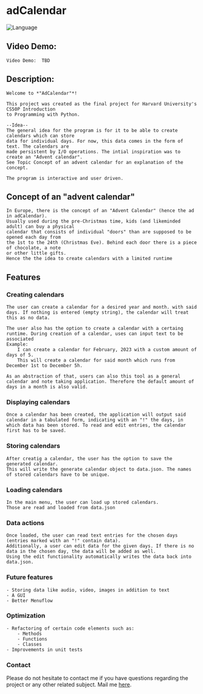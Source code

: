 # adCalendar


![Language](https://img.shields.io/badge/language-python-blue)

## Video Demo:  
    Video Demo:  TBD

## Description:

    Welcome to *"AdCalendar"*!

    This project was created as the final project for Harvard University's CS50P Introduction 
    to Programming with Python.

    --Idea--
    The general idea for the program is for it to be able to create calendars which can store 
    data for individual days. For now, this data comes in the form of text. The calendars are
    made persistent by I/O operations. The intial inspiration was to create an "Advent calendar". 
    See Topic Concept of an advent calendar for an explanation of the concept.

    The program is interactive and user driven.

## Concept of an "advent calendar"
    In Europe, there is the concept of an "Advent Calendar" (hence the ad in adCalendar).
    Usually used during the pre-Christmas time, kids (and likeminded adult) can buy a physical
    calendar that consists of individual "doors" than are supposed to be opened each day from 
    the 1st to the 24th (Christmas Eve). Behind each door there is a piece of chocolate, a note
    or other little gifts.
    Hence the the idea to create calendars with a limited runtime

## Features

### Creating calendars

    The user can create a calendar for a desired year and month. with said days. If nothing is entered (empty string), the calendar will treat this as no data.

    The user also has the option to create a calendar with a certaing runtime. During creation of a calendar, uses can input text to be associated 
    Example:
        I can create a calendar for February, 2023 with a custom amount of days of 5.
        This will create a calendar for said month which runs from December 1st to December 5h.

    As an abstraction of that, users can also this tool as a general calendar and note taking application. Therefore the default amount of days in a month is also valid.

### Displaying calendars

    Once a calendar has been created, the application will output said calendar in a tabulated form, indicating with an "!" the days, in which data has been stored. To read and edit entries, the calendar first has to be saved.

### Storing calendars

    After creatig a calendar, the user has the option to save the generated calendar. 
    This will write the generate calendar object to data.json. The names of stored calendars have to be unique.

### Loading calendars

    In the main menu, the user can load up stored calendars.
    Those are read and loaded from data.json

### Data actions

    Once loaded, the user can read text entries for the chosen days (entries marked with an "!" contain data).
    Additionally, a user can edit data for the given days. If there is no data in the chosen day, the data will be added as well.
    Using the edit functionality automatically writes the data back into data.json.


### Future features 

    - Storing data like audio, video, images in addition to text
    - A GUI
    - Better Menuflow

### Optimization

    - Refactoring of certain code elements such as:
        - Methods
        - Functions
        - Classes
    - Improvements in unit tests

### Contact

Please do not hesitate to contact me if you have questions regarding the project or any other related subject. Mail me <a href="mailto:amir.attoun@protonmail.ch">here</a>.